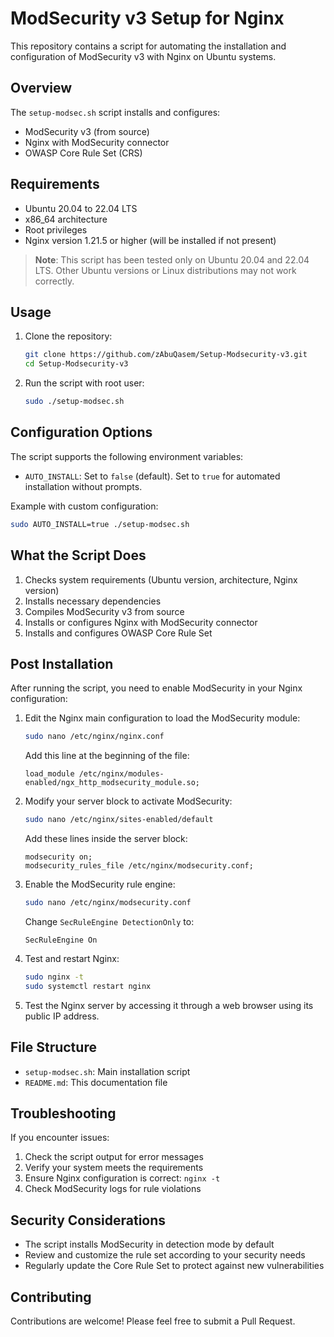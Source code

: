 # ModSecurity v3 Setup for Nginx

This repository contains a script for automating the installation and configuration of ModSecurity v3 with Nginx on Ubuntu systems.

## Overview

The `setup-modsec.sh` script installs and configures:
- ModSecurity v3 (from source)
- Nginx with ModSecurity connector
- OWASP Core Rule Set (CRS)

## Requirements

- Ubuntu 20.04 to 22.04 LTS
- x86_64 architecture
- Root privileges
- Nginx version 1.21.5 or higher (will be installed if not present)

> **Note**: This script has been tested only on Ubuntu 20.04 and 22.04 LTS. Other Ubuntu versions or Linux distributions may not work correctly.

## Usage

1. Clone the repository:
   ```bash
   git clone https://github.com/zAbuQasem/Setup-Modsecurity-v3.git
   cd Setup-Modsecurity-v3
   ```

2. Run the script with root user:
   ```bash
   sudo ./setup-modsec.sh
   ```

## Configuration Options

The script supports the following environment variables:

- `AUTO_INSTALL`: Set to `false` (default). Set to `true` for automated installation without prompts.

Example with custom configuration:
```bash
sudo AUTO_INSTALL=true ./setup-modsec.sh
```

## What the Script Does

1. Checks system requirements (Ubuntu version, architecture, Nginx version)
2. Installs necessary dependencies
3. Compiles ModSecurity v3 from source
4. Installs or configures Nginx with ModSecurity connector
5. Installs and configures OWASP Core Rule Set

## Post Installation

After running the script, you need to enable ModSecurity in your Nginx configuration:

1. Edit the Nginx main configuration to load the ModSecurity module:
   ```bash
   sudo nano /etc/nginx/nginx.conf
   ```
   Add this line at the beginning of the file:
   ```
   load_module /etc/nginx/modules-enabled/ngx_http_modsecurity_module.so;
   ```

2. Modify your server block to activate ModSecurity:
   ```bash
   sudo nano /etc/nginx/sites-enabled/default
   ```
   Add these lines inside the server block:
   ```
   modsecurity on;
   modsecurity_rules_file /etc/nginx/modsecurity.conf;
   ```

3. Enable the ModSecurity rule engine:
   ```bash
   sudo nano /etc/nginx/modsecurity.conf
   ```
   Change `SecRuleEngine DetectionOnly` to:
   ```
   SecRuleEngine On
   ```

4. Test and restart Nginx:
   ```bash
   sudo nginx -t
   sudo systemctl restart nginx
   ```

5. Test the Nginx server by accessing it through a web browser using its public IP address.

## File Structure

- `setup-modsec.sh`: Main installation script
- `README.md`: This documentation file

## Troubleshooting

If you encounter issues:

1. Check the script output for error messages
2. Verify your system meets the requirements
3. Ensure Nginx configuration is correct: `nginx -t`
4. Check ModSecurity logs for rule violations

## Security Considerations

- The script installs ModSecurity in detection mode by default
- Review and customize the rule set according to your security needs
- Regularly update the Core Rule Set to protect against new vulnerabilities


## Contributing

Contributions are welcome! Please feel free to submit a Pull Request.
